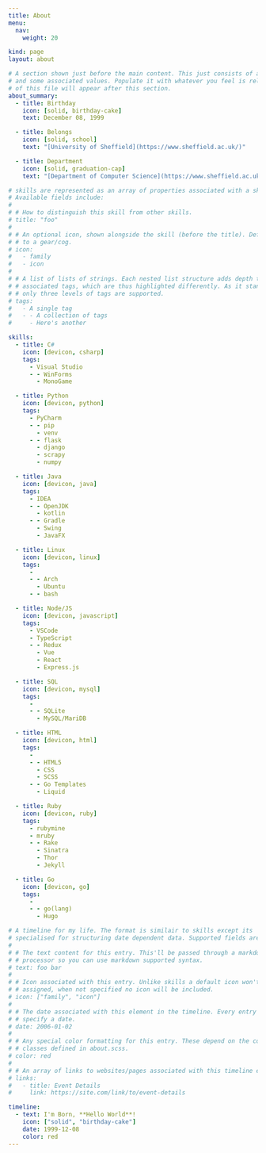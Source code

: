 ```yaml
---
title: About
menu:
  nav:
    weight: 20

kind: page
layout: about

# A section shown just before the main content. This just consists of a title, an icon
# and some associated values. Populate it with whatever you feel is relevent. The content
# of this file will appear after this section.
about_summary:
  - title: Birthday
    icon: [solid, birthday-cake]
    text: December 08, 1999

  - title: Belongs
    icon: [solid, school]
    text: "[University of Sheffield](https://www.sheffield.ac.uk/)"

  - title: Department
    icon: [solid, graduation-cap]
    text: "[Department of Computer Science](https://www.sheffield.ac.uk/dcs)"

# skills are represented as an array of properties associated with a skill.
# Available fields include:
#
# # How to distinguish this skill from other skills.
# title: "foo"
#
# # An optional icon, shown alongside the skill (before the title). Defaults
# # to a gear/cog.
# icon:
#   - family
#   - icon
#
# # A list of lists of strings. Each nested list structure adds depth to the
# # associated tags, which are thus highlighted differently. As it stands,
# # only three levels of tags are supported.
# tags:
#   - A single tag
#   - - A collection of tags
#     - Here's another

skills:
  - title: C#
    icon: [devicon, csharp]
    tags:
      - Visual Studio
      - - WinForms
        - MonoGame

  - title: Python
    icon: [devicon, python]
    tags:
      - PyCharm
      - - pip
        - venv
      - - flask
        - django
        - scrapy
        - numpy

  - title: Java
    icon: [devicon, java]
    tags:
      - IDEA
      - - OpenJDK
        - kotlin
      - - Gradle
        - Swing
        - JavaFX

  - title: Linux
    icon: [devicon, linux]
    tags:
      -
      - - Arch
        - Ubuntu
      - - bash

  - title: Node/JS
    icon: [devicon, javascript]
    tags:
      - VSCode
      - TypeScript
      - - Redux
        - Vue
        - React
        - Express.js

  - title: SQL
    icon: [devicon, mysql]
    tags:
      -
      - - SQLite
        - MySQL/MariDB

  - title: HTML
    icon: [devicon, html]
    tags:
      -
      - - HTML5
        - CSS
        - SCSS
      - - Go Templates
        - Liquid

  - title: Ruby
    icon: [devicon, ruby]
    tags:
      - rubymine
      - mruby
      - - Rake
        - Sinatra
        - Thor
        - Jekyll

  - title: Go
    icon: [devicon, go]
    tags:
      -
      - - go(lang)
        - Hugo

# A timeline for my life. The format is similair to skills except its
# specialised for structuring date dependent data. Supported fields are.
#
# # The text content for this entry. This'll be passed through a markdown
# # processor so you can use markdown supported syntax.
# text: foo bar
#
# # Icon associated with this entry. Unlike skills a default icon won't be
# # assigned, when not specified no icon will be included.
# icon: ["family", "icon"]
#
# # The date associated with this element in the timeline. Every entry should
# # specify a date.
# date: 2006-01-02
#
# # Any special color formatting for this entry. These depend on the color
# # classes defined in about.scss.
# color: red
#
# # An array of links to websites/pages associated with this timeline entry.
# links:
#   - title: Event Details
#     link: https://site.com/link/to/event-details

timeline:
  - text: I'm Born, **Hello World**!
    icon: ["solid", "birthday-cake"]
    date: 1999-12-08
    color: red
---
```

